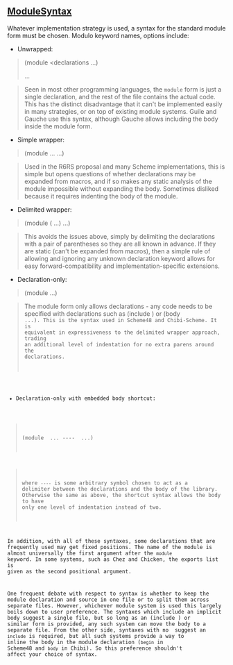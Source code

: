 ## [ModuleSyntax](ModuleSyntax.md)

Whatever implementation strategy is used, a syntax for the standard
module form must be chosen.  Modulo keyword names, options include:

* Unwrapped:

> (module <declarations ...)
> <body> ...

> Seen in most other programming languages, the `module` form is
> just a single declaration, and the rest of the file contains the
> actual code.  This has the distinct disadvantage that it can't be
> implemented easily in many strategies, or on top of existing
> module systems.  Guile and Gauche use this syntax, although Gauche
> allows including the body inside the module form.

* Simple wrapper:

> (module <declarations> ... <body> ...)

> Used in the R6RS proposal and many Scheme implementations, this is
> simple but opens questions of whether declarations may be expanded
> from macros, and if so makes any static analysis of the module
> impossible without expanding the body.  Sometimes disliked because
> it requires indenting the body of the module.

* Delimited wrapper:

> (module (<declarations> ...) <body> ...)

> This avoids the issues above, simply by delimiting the
> declarations with a pair of parentheses so they are all known in
> advance.  If they are static (can't be expanded from macros), then
> a simple rule of allowing and ignoring any unknown declaration
> keyword allows for easy forward-compatibility and
> implementation-specific extensions.

* Declaration-only:

> (module <declarations> ...)

> The module form only allows declarations - any code needs to be
> specified with declarations such as (include <file>) or (body
> <code> ...).  This is the syntax used in Scheme48 and
> Chibi-Scheme.  It is equivalent in expressiveness to the delimited
> wrapper approach, trading an additional level of indentation for
> no extra parens around the declarations.

* Declaration-only with embedded body shortcut:

> (module <declarations> ... ---- <body> ...)

> where `----` is some arbitrary symbol chosen to act as a delimiter
> between the declarations and the body of the library.  Otherwise
> the same as above, the shortcut syntax allows the body to have
> only one level of indentation instead of two.

In addition, with all of these syntaxes, some declarations
that are frequently used may get fixed positions.  The name
of the module is almost universally the first argument after
the `module` keyword.  In some systems, such as Chez and
Chicken, the exports list is given as the second positional
argument.

One frequent debate with respect to syntax is whether to
keep the module declaration and source in one file or to
split them across separate files.  However, whichever
module system is used this largely boils down to user
preference.  The syntaxes which include an implicit body
suggest a single file, but so long as an (include <file>)
or similar form is provided, any such system can move the
body to a separate file.  From the other side, syntaxes
with no <body> suggest an `include` is required, but all
such systems provide a way to inline the body in the
module declaration (`begin` in Scheme48 and `body` in Chibi).
So this preference shouldn't affect your choice of syntax.
